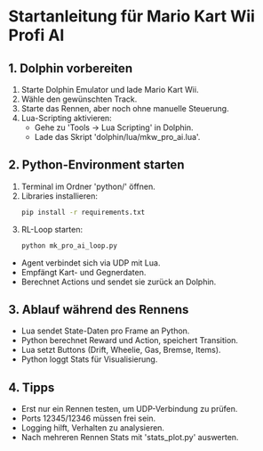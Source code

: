 # Startanleitung für Mario Kart Wii Profi AI

## 1. Dolphin vorbereiten
1. Starte Dolphin Emulator und lade Mario Kart Wii.
2. Wähle den gewünschten Track.
3. Starte das Rennen, aber noch ohne manuelle Steuerung.
4. Lua-Scripting aktivieren:
   - Gehe zu 'Tools -> Lua Scripting' in Dolphin.
   - Lade das Skript 'dolphin/lua/mkw_pro_ai.lua'.

## 2. Python-Environment starten
1. Terminal im Ordner 'python/' öffnen.
2. Libraries installieren:
   ```bash
   pip install -r requirements.txt
   ```
3. RL-Loop starten:
   ```bash
   python mk_pro_ai_loop.py
   ```
- Agent verbindet sich via UDP mit Lua.
- Empfängt Kart- und Gegnerdaten.
- Berechnet Actions und sendet sie zurück an Dolphin.

## 3. Ablauf während des Rennens
- Lua sendet State-Daten pro Frame an Python.
- Python berechnet Reward und Action, speichert Transition.
- Lua setzt Buttons (Drift, Wheelie, Gas, Bremse, Items).
- Python loggt Stats für Visualisierung.

## 4. Tipps
- Erst nur ein Rennen testen, um UDP-Verbindung zu prüfen.
- Ports 12345/12346 müssen frei sein.
- Logging hilft, Verhalten zu analysieren.
- Nach mehreren Rennen Stats mit 'stats_plot.py' auswerten.